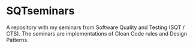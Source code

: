 # SQTseminars
A repository with my seminars from Software Quality and Testing (SQT / CTS). The seminars are implementations of Clean Code rules and Design Patterns.

